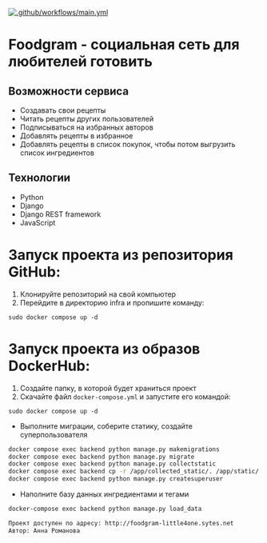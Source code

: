 [![.github/workflows/main.yml](https://github.com/Trivium1999/foodgram-project-react/actions/workflows/main.yml/badge.svg)](https://github.com/Trivium1999/foodgram-project-react/actions/workflows/main.yml)

# Foodgram - социальная сеть для любителей готовить

## Возможности сервиса
- Создавать свои рецепты
- Читать рецепты других пользователей
- Подписываться на избранных авторов 
- Добавлять рецепты в избранное
- Добавлять рецепты в список покупок, чтобы потом выгрузить список ингредиентов

## Технологии
- Python 
- Django 
- Django REST framework 
- JavaScript

#  Запуск проекта из репозитория GitHub:
1. Клонируйте репозиторий на свой компьютер
2. Перейдите в директорию infra и пропишите команду:
```
sudo docker compose up -d
```

# Запуск проекта из образов DockerHub:
1. Создайте папку, в которой будет храниться проект
2. Скачайте файл ```docker-compose.yml``` и запустите его командой:
```
sudo docker compose up -d
```

- Выполните миграции, соберите статику, создайте суперпользователя
```bash
docker compose exec backend python manage.py makemigrations
docker compose exec backend python manage.py migrate
docker compose exec backend python manage.py collectstatic
docker compose exec backend cp -r /app/collected_static/. /app/static/
docker compose exec backend python manage.py createsuperuser
```
- Наполните базу данных ингредиентами и тегами
```bash
docker-compose exec backend python manage.py load_data

Проект доступен по адресу: http://foodgram-little4one.sytes.net
Автор: Анна Романова
